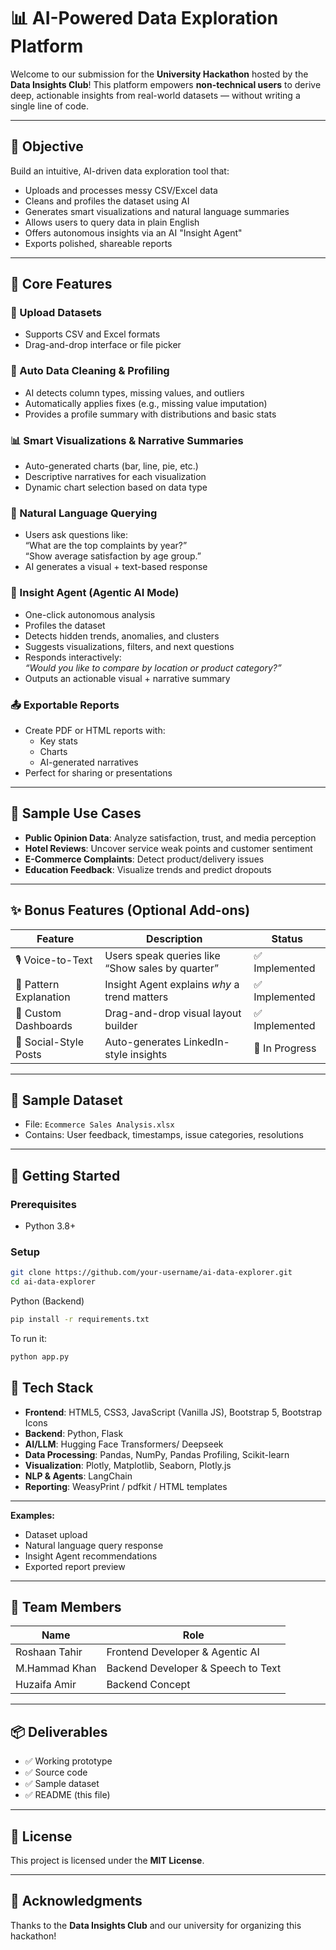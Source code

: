 # 📊 AI-Powered Data Exploration Platform

Welcome to our submission for the **University Hackathon** hosted by the **Data Insights Club**! This platform empowers **non-technical users** to derive deep, actionable insights from real-world datasets — without writing a single line of code.

---

## 🎯 Objective

Build an intuitive, AI-driven data exploration tool that:
- Uploads and processes messy CSV/Excel data
- Cleans and profiles the dataset using AI
- Generates smart visualizations and natural language summaries
- Allows users to query data in plain English
- Offers autonomous insights via an AI "Insight Agent"
- Exports polished, shareable reports

---

## 🧠 Core Features

### 📂 Upload Datasets
- Supports CSV and Excel formats
- Drag-and-drop interface or file picker

### 🧼 Auto Data Cleaning & Profiling
- AI detects column types, missing values, and outliers
- Automatically applies fixes (e.g., missing value imputation)
- Provides a profile summary with distributions and basic stats

### 📊 Smart Visualizations & Narrative Summaries
- Auto-generated charts (bar, line, pie, etc.)
- Descriptive narratives for each visualization
- Dynamic chart selection based on data type

### 💬 Natural Language Querying
- Users ask questions like:  
  “What are the top complaints by year?”  
  “Show average satisfaction by age group.”
- AI generates a visual + text-based response

### 🧠 Insight Agent (Agentic AI Mode)
- One-click autonomous analysis
- Profiles the dataset
- Detects hidden trends, anomalies, and clusters
- Suggests visualizations, filters, and next questions
- Responds interactively:  
  _“Would you like to compare by location or product category?”_
- Outputs an actionable visual + narrative summary

### 📤 Exportable Reports
- Create PDF or HTML reports with:
  - Key stats
  - Charts
  - AI-generated narratives
- Perfect for sharing or presentations

---

## 🧪 Sample Use Cases

- **Public Opinion Data**: Analyze satisfaction, trust, and media perception
- **Hotel Reviews**: Uncover service weak points and customer sentiment
- **E-Commerce Complaints**: Detect product/delivery issues
- **Education Feedback**: Visualize trends and predict dropouts

---

## ✨ Bonus Features (Optional Add-ons)

| Feature | Description | Status |
|--------|-------------|--------|
| 🎙️ Voice-to-Text | Users speak queries like “Show sales by quarter” | ✅ Implemented |
| 📖 Pattern Explanation | Insight Agent explains *why* a trend matters | ✅ Implemented |
| 🧱 Custom Dashboards | Drag-and-drop visual layout builder | ✅ Implemented |
| 📣 Social-Style Posts | Auto-generates LinkedIn-style insights | 🔄 In Progress |

---

## 📂 Sample Dataset

- File: `Ecommerce Sales Analysis.xlsx`
- Contains: User feedback, timestamps, issue categories, resolutions

---

## 🚀 Getting Started

### Prerequisites

- Python 3.8+

### Setup

```bash
git clone https://github.com/your-username/ai-data-explorer.git
cd ai-data-explorer
```
Python (Backend)
```bash
pip install -r requirements.txt
```

To run it:

```bash
python app.py
```
## 🧰 Tech Stack

- **Frontend**: HTML5, CSS3, JavaScript (Vanilla JS), Bootstrap 5, Bootstrap Icons
- **Backend**: Python, Flask
- **AI/LLM**: Hugging Face Transformers/ Deepseek
- **Data Processing**: Pandas, NumPy, Pandas Profiling, Scikit-learn
- **Visualization**: Plotly, Matplotlib, Seaborn, Plotly.js
- **NLP & Agents**: LangChain
- **Reporting**: WeasyPrint / pdfkit / HTML templates

---


**Examples:**
- Dataset upload
- Natural language query response
- Insight Agent recommendations
- Exported report preview

---

## 👥 Team Members

|      Name     |              Role                    |
|---------------|--------------------------------------|
| Roshaan Tahir |  Frontend Developer & Agentic AI     |
| M.Hammad Khan |  Backend Developer & Speech to Text  |
| Huzaifa Amir  |  Backend Concept                     |

---

## 📦 Deliverables

- ✅ Working prototype  
- ✅ Source code  
- ✅ Sample dataset    
- ✅ README (this file)  

---

## 📜 License

This project is licensed under the **MIT License**.

---

## 🙌 Acknowledgments

Thanks to the **Data Insights Club** and our university for organizing this hackathon!
